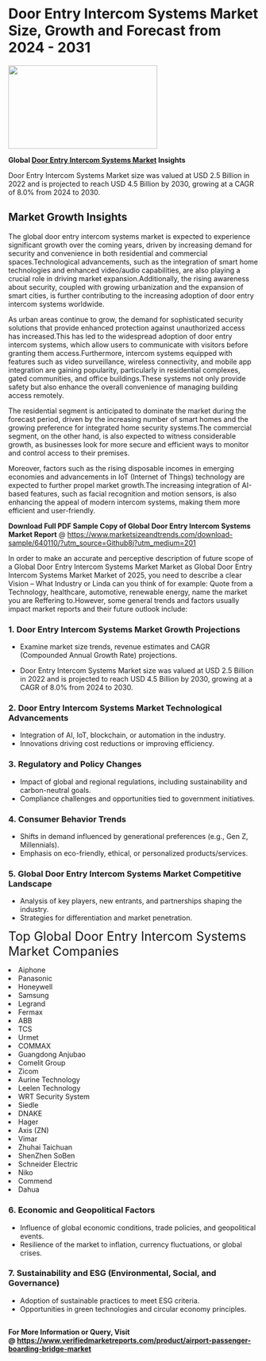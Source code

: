 <H1>Door Entry Intercom Systems Market Size, Growth and Forecast from 2024 - 2031</H1><img class="aligncenter size-medium wp-image-584254" src="https://thirdeyenews.in/wp-content/uploads/2024/09/Global-Market-Research-300x168.jpeg" alt="" width="300" height="168" /><p><strong>Global&nbsp;<a href="https://www.marketsizeandtrends.com/download-sample/640110/?utm_source=Github8j?utm_medium=201">Door Entry Intercom Systems Market</a> Insights</strong></p><p>Door Entry Intercom Systems Market size was valued at USD 2.5 Billion in 2022 and is projected to reach USD 4.5 Billion by 2030, growing at a CAGR of 8.0% from 2024 to 2030.</p><p><h2>Market Growth Insights</h2> <p>The global door entry intercom systems market is expected to experience significant growth over the coming years, driven by increasing demand for security and convenience in both residential and commercial spaces.Technological advancements, such as the integration of smart home technologies and enhanced video/audio capabilities, are also playing a crucial role in driving market expansion.Additionally, the rising awareness about security, coupled with growing urbanization and the expansion of smart cities, is further contributing to the increasing adoption of door entry intercom systems worldwide.</p> <p>As urban areas continue to grow, the demand for sophisticated security solutions that provide enhanced protection against unauthorized access has increased.This has led to the widespread adoption of door entry intercom systems, which allow users to communicate with visitors before granting them access.Furthermore, intercom systems equipped with features such as video surveillance, wireless connectivity, and mobile app integration are gaining popularity, particularly in residential complexes, gated communities, and office buildings.These systems not only provide safety but also enhance the overall convenience of managing building access remotely.</p> <p>The residential segment is anticipated to dominate the market during the forecast period, driven by the increasing number of smart homes and the growing preference for integrated home security systems.The commercial segment, on the other hand, is also expected to witness considerable growth, as businesses look for more secure and efficient ways to monitor and control access to their premises.</p> <p>Moreover, factors such as the rising disposable incomes in emerging economies and advancements in IoT (Internet of Things) technology are expected to further propel market growth.The increasing integration of AI-based features, such as facial recognition and motion sensors, is also enhancing the appeal of modern intercom systems, making them more efficient and user-friendly.</p> <p><span class=""><strong>Download Full PDF Sample Copy of Global Door Entry Intercom Systems Market Report</strong> @ <a href="https://www.marketsizeandtrends.com/download-sample/640110/?utm_source=Github8j?utm_medium=201" target="_blank">https://www.marketsizeandtrends.com/download-sample/640110/?utm_source=Github8j?utm_medium=201</a></span></p><p>In order to make an accurate and perceptive description of future scope of a Global&nbsp;Door Entry Intercom Systems Market Market as Global&nbsp;Door Entry Intercom Systems Market Market of 2025, you need to describe a clear Vision &ndash; What Industry or Linda can you think of for example: Quote from a Technology, healthcare, automotive, renewable energy, name the market you are Reffering to.However, some general trends and factors usually impact market reports and their future outlook include:</p><h3>1.&nbsp;<strong>Door Entry Intercom Systems Market Growth Projections</strong></h3><ul><li>Examine market size trends, revenue estimates and CAGR (Compounded Annual Growth Rate) projections.</li><li><p>Door Entry Intercom Systems Market size was valued at USD 2.5 Billion in 2022 and is projected to reach USD 4.5 Billion by 2030, growing at a CAGR of 8.0% from 2024 to 2030.</p></li></ul><h3>2.&nbsp;<strong>Door Entry Intercom Systems Market Technological Advancements</strong></h3><ul><li>Integration of AI, IoT, blockchain, or automation in the industry.</li><li>Innovations driving cost reductions or improving efficiency.</li></ul><h3>3.&nbsp;<strong>Regulatory and Policy Changes</strong></h3><ul><li>Impact of global and regional regulations, including sustainability and carbon-neutral goals.</li><li>Compliance challenges and opportunities tied to government initiatives.</li></ul><h3>4.&nbsp;<strong>Consumer Behavior Trends</strong></h3><ul><li>Shifts in demand influenced by generational preferences (e.g., Gen Z, Millennials).</li><li>Emphasis on eco-friendly, ethical, or personalized products/services.</li></ul><h3>5.&nbsp;<strong>Global Door Entry Intercom Systems Market Competitive Landscape</strong></h3><ul><li>Analysis of key players, new entrants, and partnerships shaping the industry.</li><li>Strategies for differentiation and market penetration.</li></ul><p data-pm-slice="1 1 []"><span style="color: inherit; font-family: inherit; font-size: 25px;">Top Global Door Entry Intercom Systems Market Companies</span></p><div class="" data-test-id=""><p><li>Aiphone</li><li> Panasonic</li><li> Honeywell</li><li> Samsung</li><li> Legrand</li><li> Fermax</li><li> ABB</li><li> TCS</li><li> Urmet</li><li> COMMAX</li><li> Guangdong Anjubao</li><li> Comelit Group</li><li> Zicom</li><li> Aurine Technology</li><li> Leelen Technology</li><li> WRT Security System</li><li> Siedle</li><li> DNAKE</li><li> Hager</li><li> Axis (ZN)</li><li> Vimar</li><li> Zhuhai Taichuan</li><li> ShenZhen SoBen</li><li> Schneider Electric</li><li> Niko</li><li> Commend</li><li> Dahua</li></p></div><h3>6.&nbsp;<strong>Economic and Geopolitical Factors</strong></h3><ul><li>Influence of global economic conditions, trade policies, and geopolitical events.</li><li>Resilience of the market to inflation, currency fluctuations, or global crises.</li></ul><h3>7.&nbsp;<strong>Sustainability and ESG (Environmental, Social, and Governance)</strong></h3><ul><li>Adoption of sustainable practices to meet ESG criteria.</li><li>Opportunities in green technologies and circular economy principles.</li></ul><h2><strong style="font-size: 14px;">For More Information or Query, Visit @&nbsp;</strong><a style="background-color: #ffffff; font-size: 14px;" href="https://www.marketsizeandtrends.com/report/door-entry-intercom-systems-market/" target="_blank">https://www.verifiedmarketreports.com/product/airport-passenger-boarding-bridge-market</a></h2>